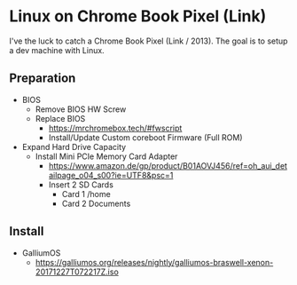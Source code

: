 # Linux on Chrome Book Pixel (Link)

I've the luck to catch a Chrome Book Pixel (Link / 2013).
The goal is to setup a dev machine with Linux.

## Preparation

* BIOS
  * Remove BIOS HW Screw
  * Replace BIOS
    * https://mrchromebox.tech/#fwscript
    * Install/Update Custom coreboot Firmware (Full ROM)
* Expand Hard Drive Capacity
  * Install Mini PCIe Memory Card Adapter
    * https://www.amazon.de/gp/product/B01AOVJ456/ref=oh_aui_detailpage_o04_s00?ie=UTF8&psc=1
    * Insert 2 SD Cards
      * Card 1 /home
      * Card 2 Documents

## Install

* GalliumOS
  * https://galliumos.org/releases/nightly/galliumos-braswell-xenon-20171227T072217Z.iso
